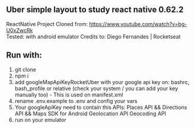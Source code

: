 ## Uber simple layout to study react native 0.62.2
ReactNative Project
Cloned from: https://www.youtube.com/watch?v=bg-U0xZwcRk <br />
Tested: with android emulator
Credits to: Diego Fernandes | Rocketseat

## Run with:
1. git clone
2. npm i
3. add googleMapApiKeyRocketUber with your google api key on: bashrc, bash_profile or relative (check your system / you can add your key manually too) - This is used on manifest.xml
4. rename .env.example to .env and config your vars
5. Your googleApiKey need to contain this APIs:
    Places API && 
    Directions API && 
    Maps SDK for Android 
    Geolocation API
    Geocoding API
6. run on your emulator